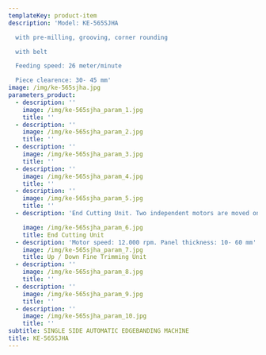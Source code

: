 ```yaml
---
templateKey: product-item
description: 'Model: KE-565SJHA

  with pre-milling, grooving, corner rounding

  with belt

  Feeding speed: 26 meter/minute

  Piece clearence: 30- 45 mm'
image: /img/ke-565sjha.jpg
parameters_product:
  - description: ''
    image: /img/ke-565sjha_param_1.jpg
    title: ''
  - description: ''
    image: /img/ke-565sjha_param_2.jpg
    title: ''
  - description: ''
    image: /img/ke-565sjha_param_3.jpg
    title: ''
  - description: ''
    image: /img/ke-565sjha_param_4.jpg
    title: ''
  - description: ''
    image: /img/ke-565sjha_param_5.jpg
    title: ''
  - description: 'End Cutting Unit. Two independent motors are moved on prismatic guides. No need for any adjustment when the panel thickness is changed. Automatic lubrification for prismatic guides. Motor power: 0,35 kW + 0,35 kW. Motor speed: 12.000 rpm'

    image: /img/ke-565sjha_param_6.jpg
    title: End Cutting Unit
  - description: 'Motor speed: 12.000 rpm. Panel thickness: 10- 60 mm'
    image: /img/ke-565sjha_param_7.jpg
    title: Up / Down Fine Trimming Unit
  - description: ''
    image: /img/ke-565sjha_param_8.jpg
    title: ''
  - description: ''
    image: /img/ke-565sjha_param_9.jpg
    title: ''
  - description: ''
    image: /img/ke-565sjha_param_10.jpg
    title: ''
subtitle: SINGLE SIDE AUTOMATIC EDGEBANDING MACHINE
title: KE-565SJHA
---
```

